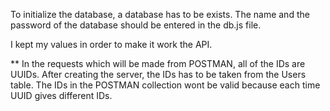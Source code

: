 To initialize the database, a database has to be exists.
The name and the password of the database should be entered in the db.js file.

I kept my values in order to make it work the API.

\*\* In the requests which will be made from POSTMAN, all of the IDs are UUIDs.
After creating the server, the IDs has to be taken from the Users table.
The IDs in the POSTMAN collection wont be valid because each time UUID gives different IDs.
